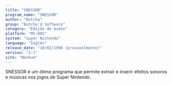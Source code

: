 ```yaml
---
title: "SNESSOR"
program_name: "SNESSOR"
author: "Butcha"
group: "Butcha'd Software"
category: "Edição de áudio"
platform: "MS-DOS"
system: "Super Nintendo"
language: "Inglês"
release_date: "18/02/1998 (provavelmente)"
version: "2.1"
site: "Nenhum"
---
```

SNESSOR é um ótimo programa que permite extrair e inserir efeitos sonoros e músicas nos jogos de Super Nintendo.
